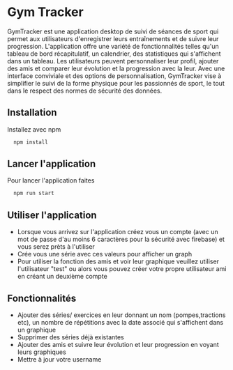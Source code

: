  

# Gym Tracker

GymTracker est une application desktop de suivi de séances de sport qui permet aux utilisateurs d'enregistrer leurs entraînements et de suivre leur progression. L'application offre une variété de fonctionnalités telles qu'un tableau de bord récapitulatif, un calendrier, des statistiques qui s'affichent dans un tableau. Les utilisateurs peuvent personnaliser leur profil, ajouter des amis et comparer leur évolution et la progression avec la leur. Avec une interface conviviale et des options de personnalisation, GymTracker vise à simplifier le suivi de la forme physique pour les passionnés de sport, le tout dans le respect des normes de sécurité des données.

## Installation

Installez avec npm

```bash
  npm install
```
    
## Lancer l'application

Pour lancer l'application faites 

```bash
  npm run start
```

## Utiliser l'application

- Lorsque vous arrivez sur l'application créez vous un compte (avec un mot de passe d'au moins 6 caractères pour la sécurité avec firebase) et vous serez prèts à l'utiliser 
- Crée vous une série avec ces valeurs pour afficher un graph
- Pour utiliser la fonction des amis et voir leur graphique veuillez utiliser l'utilisateur "test" ou alors vous pouvez créer votre propre utilisateur ami en créant un deuxième compte


## Fonctionnalités

- Ajouter des séries/ exercices en leur donnant un nom (pompes,tractions etc), un nombre de répétitions avec la date associé qui s'affichent dans un graphique
- Supprimer des séries déjà existantes
- Ajouter des amis et suivre leur évolution et leur progression en voyant leurs graphiques
- Mettre à jour votre username

